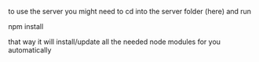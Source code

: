 to use the server you might need to cd into the server folder (here) and run

npm install

that way it will install/update all the needed node modules for you automatically

